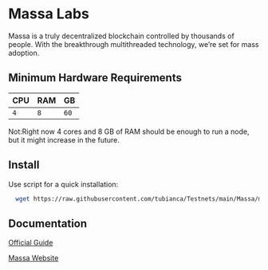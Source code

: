 
# Massa Labs 

Massa is a truly decentralized blockchain controlled by thousands of people. With the breakthrough multithreaded technology, we’re set for mass adoption.



## Minimum Hardware Requirements




| CPU | RAM     | GB                |
| :-------- | :------- | :------------------------- |
| `4` | `8` | `60` |


Not:Right now 4 cores and 8 GB of RAM should be enough to run a node, but it might increase in the future.


## Install

Use script for a quick installation:
```bash
  wget https://raw.githubusercontent.com/tubianca/Testnets/main/Massa/massascript.sh  && chmod 777 massascript.sh && sudo ./massascript.sh
```


## Documentation

[Official Guide](https://docs.massa.net/en/latest/testnet/install.html)

[Massa Website](https://massa.net/)


